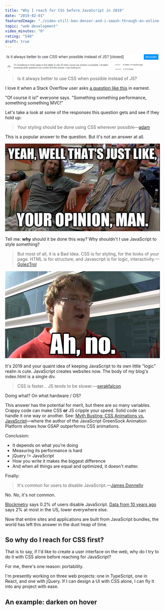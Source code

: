 ```yaml
---
title: "Why I reach for CSS before JavaScript in 2019"
date: "2019-02-01"
featuredImage: "./video-still-ben-denzer-and-i-smash-through-an-online-javascript-test-mike-zetlow.jpg"
topic: "web development"
video_minutes: "0"
rating: "540"
draft: true
---
```


![](stack-overflow-why-i-reach-for-css-before-javascript-in-2019.PNG)

> Is it always better to use CSS when possible instead of JS?

I love it when a Stack Overflow user asks [a question like this](https://stackoverflow.com/questions/24012569/is-it-always-better-to-use-css-when-possible-instead-of-js) in earnest.

"Of course it is!" everyone says. "Something something performance, something something MVC!"

Let's take a look at some of the responses this question gets and see if they hold up:

> Your styling should be done using CSS wherever possible—[adam](https://stackoverflow.com/a/19188478/6305196)

This is a popular answer to the question. But it's not an answer at all.

![](./lebowski-why-i-reach-for-css-before-javascript-in-2019.jpg)

Tell me: **why** should it be done this way? Why shouldn't I use JavaScript to style something?

> But most of all, it is a Bad Idea. CSS is for styling, for the looks of your page. HTML is for structure, and Javascript is for logic, interactivity.—[GolezTrol](https://stackoverflow.com/a/7621871/6305196)

![](ah-no-why-i-reach-for-css-before-javascript-in-2019.jpg)

It's 2019 and your quaint idea of keeping JavaScript to its own little "logic" realm is cute. JavaScript creates websites now. The body of my blog's index.html is a single div.

> CSS is faster... JS tends to be slower.—[serakfalcon](https://stackoverflow.com/questions/24012569/is-it-always-better-to-use-css-when-possible-instead-of-js#comment37010132_24012569)

Doing what? On what hardware / OS?

This answer has the potential for merit, but there are so many variables. Crappy code can make CSS **or** JS cripple your speed. Solid code can handle it one way or another. See: [Myth Busting: CSS Animations vs. JavaScript](https://css-tricks.com/myth-busting-css-animations-vs-javascript/)—where the author of the JavaScript GreenSock Animation Platform shows how GSAP outperforms CSS animations.

Conclusion:

* It depends on what you're doing
* Measuring its performance is hard
* jQuery != JavaScript
* How you write it makes the biggest difference
* And when all things are equal and optimized, it doesn't matter.

Finally:

> It's common for users to disable JavaScript.—[James Donnelly](https://stackoverflow.com/a/24012650/6305196)

No. No, it's not common.

[Blockmetry](https://blockmetry.com/blog/javascript-disabled) says 0.2% of users disable JavaScript. [Data from 10 years ago](https://stackoverflow.com/questions/9478737/browser-statistics-on-javascript-disabled) says 2% at most in the US, lower everywhere else.

Now that entire sites and applications are built from JavaScript bundles, the world has left this answer in the dust heap of time.

## So why do I reach for CSS first?

That is to say, if I'd like to create a user interface on the web, why do I try to do it with CSS alone before reaching for JavaScript?

For me, there's one reason: portability.

I'm presently working on three web projects: one in TypeScript, one in React, and one with jQuery. If I can design a UI with CSS alone, I can fly it into any project with ease.

## An example: darken on hover
